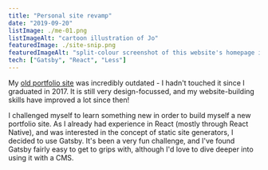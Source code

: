 ```yaml
---
title: "Personal site revamp"
date: "2019-09-20"
listImage: ./me-01.png
listImageAlt: "cartoon illustration of Jo"
featuredImage: ./site-snip.png
featuredImageAlt: "split-colour screenshot of this website's homepage in dark and light mode"
tech: ["Gatsby", "React", "Less"]
---
```


My [old portfolio site](http://joalfiedesign.uk) was incredibly outdated - I hadn't touched it since I graduated in 2017. It is still very design-focussed, and my website-building skills have improved a lot since then!

I challenged myself to learn something new in order to build myself a new portfolio site. As I already had experience in React (mostly through React Native), and was interested in the concept of static site generators, I decided to use Gatsby. It's been a very fun challenge, and I've found Gatsby fairly easy to get to grips with, although I'd love to dive deeper into using it with a CMS.
